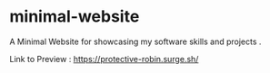 # minimal-website

A Minimal Website for showcasing my software skills and projects .

Link to Preview : https://protective-robin.surge.sh/
